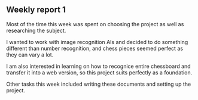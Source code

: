 ## Weekly report 1
Most of the time this week was spent on choosing the project as well as researching the subject.

I wanted to work with image recognition AIs and decided to do something different than number recognition, and chess pieces seemed perfect as they can vary a lot.

I am also interested in learning on how to recognice entire chessboard and transfer it into a web version, so this project suits perfectly as a foundation.

Other tasks this week included writing these documents and setting up the project.
